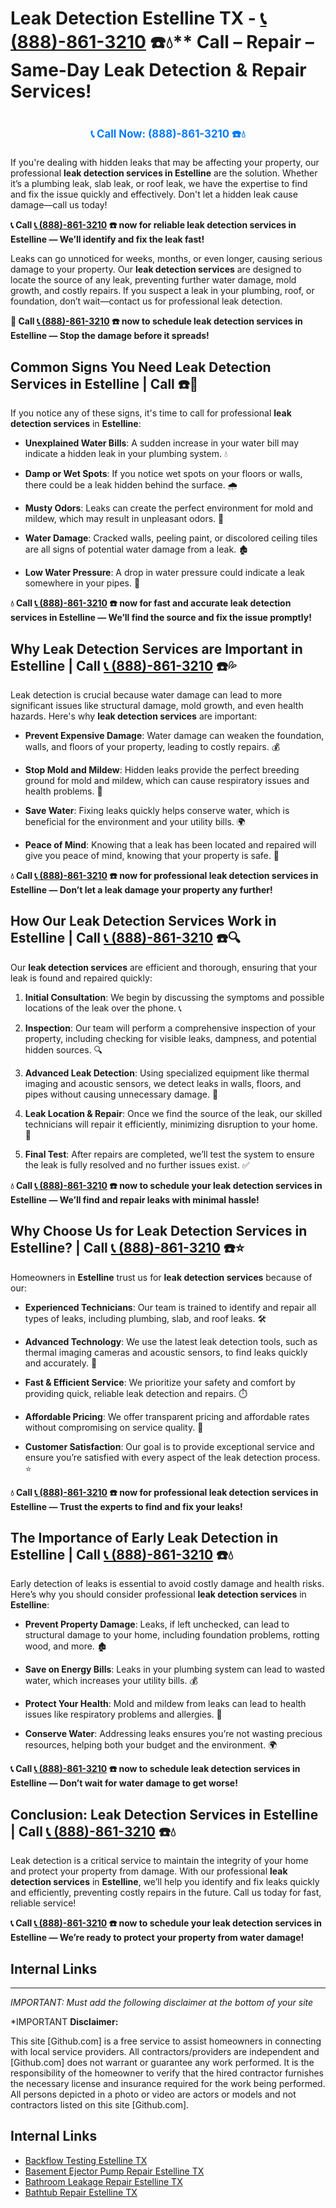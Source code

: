 # Leak Detection Estelline TX - [📞 (888)-861-3210](https://plumbing-texas-3210.netlify.app) ☎️💧** Call – Repair – Same-Day Leak Detection & Repair Services!
# 

<p align="center" style="font-size: 1.2em; font-weight: bold; margin: 20px 0;">
  <a href="https://plumbing-texas-3210.netlify.app" target="_blank" style="color: #007BFF; text-decoration: none;">📞 Call Now: (888)-861-3210 ☎️💧</a>
</p>

If you're dealing with hidden leaks that may be affecting your property, our professional **leak detection services in Estelline** are the solution. Whether it’s a plumbing leak, slab leak, or roof leak, we have the expertise to find and fix the issue quickly and effectively. Don't let a hidden leak cause damage—call us today!

**📞 Call [📞 (888)-861-3210](https://plumbing-texas-3210.netlify.app) ☎️ now for reliable leak detection services in Estelline — We’ll identify and fix the leak fast!**

Leaks can go unnoticed for weeks, months, or even longer, causing serious damage to your property. Our **leak detection services** are designed to locate the source of any leak, preventing further water damage, mold growth, and costly repairs. If you suspect a leak in your plumbing, roof, or foundation, don’t wait—contact us for professional leak detection.

**🚨 Call [📞 (888)-861-3210](https://plumbing-texas-3210.netlify.app) ☎️ now to schedule leak detection services in Estelline — Stop the damage before it spreads!**

## **Common Signs You Need Leak Detection Services in Estelline | Call  ☎️🔧**

If you notice any of these signs, it's time to call for professional **leak detection services** in **Estelline**:

- **Unexplained Water Bills**: A sudden increase in your water bill may indicate a hidden leak in your plumbing system. 💧

- **Damp or Wet Spots**: If you notice wet spots on your floors or walls, there could be a leak hidden behind the surface. 🌧️

- **Musty Odors**: Leaks can create the perfect environment for mold and mildew, which may result in unpleasant odors. 🤢

- **Water Damage**: Cracked walls, peeling paint, or discolored ceiling tiles are all signs of potential water damage from a leak. 🏚️

- **Low Water Pressure**: A drop in water pressure could indicate a leak somewhere in your pipes. 🚰

**💧 Call [📞 (888)-861-3210](https://plumbing-texas-3210.netlify.app) ☎️ now for fast and accurate leak detection services in Estelline — We’ll find the source and fix the issue promptly!**

## **Why Leak Detection Services are Important in Estelline | Call [📞 (888)-861-3210](https://plumbing-texas-3210.netlify.app) ☎️💦**

Leak detection is crucial because water damage can lead to more significant issues like structural damage, mold growth, and even health hazards. Here's why **leak detection services** are important:

- **Prevent Expensive Damage**: Water damage can weaken the foundation, walls, and floors of your property, leading to costly repairs. 💰

- **Stop Mold and Mildew**: Hidden leaks provide the perfect breeding ground for mold and mildew, which can cause respiratory issues and health problems. 🌿

- **Save Water**: Fixing leaks quickly helps conserve water, which is beneficial for the environment and your utility bills. 🌍

- **Peace of Mind**: Knowing that a leak has been located and repaired will give you peace of mind, knowing that your property is safe. 🏡

**💧 Call [📞 (888)-861-3210](https://plumbing-texas-3210.netlify.app) ☎️ now for professional leak detection services in Estelline — Don’t let a leak damage your property any further!**

## **How Our Leak Detection Services Work in Estelline | Call [📞 (888)-861-3210](https://plumbing-texas-3210.netlify.app) ☎️🔍**

Our **leak detection services** are efficient and thorough, ensuring that your leak is found and repaired quickly:

1. **Initial Consultation**: We begin by discussing the symptoms and possible locations of the leak over the phone. 📞

2. **Inspection**: Our team will perform a comprehensive inspection of your property, including checking for visible leaks, dampness, and potential hidden sources. 🔍

3. **Advanced Leak Detection**: Using specialized equipment like thermal imaging and acoustic sensors, we detect leaks in walls, floors, and pipes without causing unnecessary damage. 🧪

4. **Leak Location & Repair**: Once we find the source of the leak, our skilled technicians will repair it efficiently, minimizing disruption to your home. 🔧

5. **Final Test**: After repairs are completed, we’ll test the system to ensure the leak is fully resolved and no further issues exist. ✅

**💧 Call [📞 (888)-861-3210](https://plumbing-texas-3210.netlify.app) ☎️ now to schedule your leak detection services in Estelline — We’ll find and repair leaks with minimal hassle!**

## **Why Choose Us for Leak Detection Services in Estelline? | Call [📞 (888)-861-3210](https://plumbing-texas-3210.netlify.app) ☎️⭐**

Homeowners in **Estelline** trust us for **leak detection services** because of our:

- **Experienced Technicians**: Our team is trained to identify and repair all types of leaks, including plumbing, slab, and roof leaks. 🛠️

- **Advanced Technology**: We use the latest leak detection tools, such as thermal imaging cameras and acoustic sensors, to find leaks quickly and accurately. 📡

- **Fast & Efficient Service**: We prioritize your safety and comfort by providing quick, reliable leak detection and repairs. ⏱️

- **Affordable Pricing**: We offer transparent pricing and affordable rates without compromising on service quality. 💸

- **Customer Satisfaction**: Our goal is to provide exceptional service and ensure you’re satisfied with every aspect of the leak detection process. ⭐

**💧 Call [📞 (888)-861-3210](https://plumbing-texas-3210.netlify.app) ☎️ now for professional leak detection services in Estelline — Trust the experts to find and fix your leaks!**

## **The Importance of Early Leak Detection in Estelline | Call [📞 (888)-861-3210](https://plumbing-texas-3210.netlify.app) ☎️💧**

Early detection of leaks is essential to avoid costly damage and health risks. Here’s why you should consider professional **leak detection services** in **Estelline**:

- **Prevent Property Damage**: Leaks, if left unchecked, can lead to structural damage to your home, including foundation problems, rotting wood, and more. 🏚️

- **Save on Energy Bills**: Leaks in your plumbing system can lead to wasted water, which increases your utility bills. 💰

- **Protect Your Health**: Mold and mildew from leaks can lead to health issues like respiratory problems and allergies. 🤧

- **Conserve Water**: Addressing leaks ensures you’re not wasting precious resources, helping both your budget and the environment. 🌍

**📞 Call [📞 (888)-861-3210](https://plumbing-texas-3210.netlify.app) ☎️ now to schedule leak detection services in Estelline — Don’t wait for water damage to get worse!**

## **Conclusion: Leak Detection Services in Estelline | Call [📞 (888)-861-3210](https://plumbing-texas-3210.netlify.app) ☎️💧**

Leak detection is a critical service to maintain the integrity of your home and protect your property from damage. With our professional **leak detection services** in **Estelline**, we’ll help you identify and fix leaks quickly and efficiently, preventing costly repairs in the future. Call us today for fast, reliable service!

**📞 Call [📞 (888)-861-3210](https://plumbing-texas-3210.netlify.app) ☎️ now to schedule your leak detection services in Estelline — We’re ready to protect your property from water damage!**



## Internal Links


---

*IMPORTANT: Must add the following disclaimer at the bottom of your site*



*IMPORTANT **Disclaimer:**

This site [Github.com] is a free service to assist homeowners in connecting with local service providers. All contractors/providers are independent and [Github.com] does not warrant or guarantee any work performed. It is the responsibility of the homeowner to verify that the hired contractor furnishes the necessary license and insurance required for the work being performed. All persons depicted in a photo or video are actors or models and not contractors listed on this site [Github.com].


## Internal Links
- [Backflow Testing Estelline TX](https://github.com/allyoucaneatsushiin/plumbing-texas/blob/main/Backflow-Testing-Estelline-TX-888-861-3210-Prevention-Same-Day-Service-Available-24-7.md)
- [Basement Ejector Pump Repair Estelline TX](https://github.com/allyoucaneatsushiin/plumbing-texas/blob/main/Basement-Ejector-Pump-Repair-Estelline-TX-888-861-3210-Same-Day-Service-for-Urgent-Repairs-24-7.md)
- [Bathroom Leakage Repair Estelline TX](https://github.com/allyoucaneatsushiin/plumbing-texas/blob/main/Bathroom-Leakage-Repair-Estelline-TX-888-861-3210-Fix-Leaks-Fast-Avoid-Damage-24-7.md)
- [Bathtub Repair Estelline TX](https://github.com/allyoucaneatsushiin/plumbing-texas/blob/main/Bathtub-Repair-Estelline-TX-888-861-3210-Replacement-Same-Day-Service-to-Restore-Your-Tub-24-7.md)
